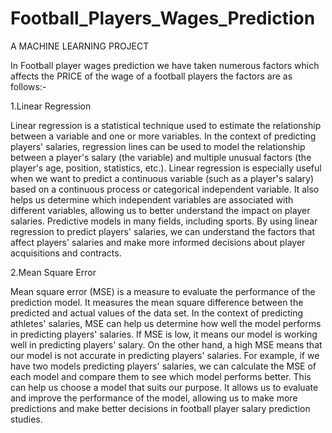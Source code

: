 # Football_Players_Wages_Prediction

A MACHINE LEARNING PROJECT

In Football player wages prediction we have taken numerous factors which affects the PRICE of the wage of a football players the factors are as follows:-

1.Linear Regression

Linear regression is a statistical technique used to estimate the relationship between a variable and one or more variables. In the context of predicting players' salaries, regression lines can be used to model the relationship between a player's salary (the variable) and multiple unusual factors (the player's age, position, statistics, etc.). Linear regression is especially useful when we want to predict a continuous variable (such as a player's salary) based on a continuous process or categorical independent variable. It also helps us determine which independent variables are associated with different variables, allowing us to better understand the impact on player salaries. Predictive models in many fields, including sports. By using linear regression to predict players' salaries, we can understand the factors that affect players' salaries and make more informed decisions about player acquisitions and contracts.

2.Mean Square Error

Mean square error (MSE) is a measure to evaluate the performance of the prediction model. It measures the mean square difference between the predicted and actual values ​​of the data set. In the context of predicting athletes' salaries, MSE can help us determine how well the model performs in predicting players' salaries. If MSE is low, it means our model is working well in predicting players' salary. On the other hand, a high MSE means that our model is not accurate in predicting players' salaries. For example, if we have two models predicting players' salaries, we can calculate the MSE of each model and compare them to see which model performs better. This can help us choose a model that suits our purpose. It allows us to evaluate and improve the performance of the model, allowing us to make more predictions and make better decisions in football player salary prediction studies.
